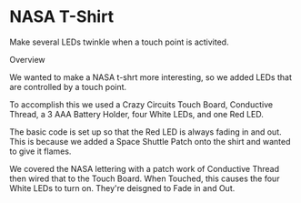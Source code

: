 

# NASA T-Shirt

Make several LEDs twinkle when a touch point is activited.

Overview

We wanted to make a NASA t-shrt more interesting, so we added LEDs that are controlled by a touch point.

To accomplish this we used a Crazy Circuits Touch Board, Conductive Thread, a 3 AAA Battery Holder, four White LEDs, and one Red LED.

The basic code is set up so that the Red LED is always fading in and out. This is because we added a Space Shuttle Patch onto the shirt and wanted to give it flames.

We covered the NASA lettering with a patch work of Conductive Thread then wired that to the Touch Board. When Touched, this causes the four White LEDs to turn on.  They're deisgned to Fade in and Out.
